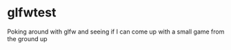 # glfwtest
Poking around with glfw and seeing if I can come up with a small game from the ground up
